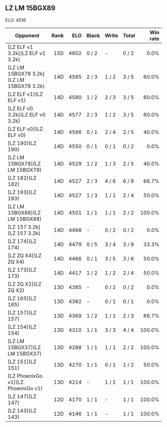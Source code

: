 ## LZ LM 15BGX89 ##

ELO: 4516

Opponent | Rank | ELO | Black | Write | Total | Win rate
---------|-----:|----:|-------|-------|-------|-------:
[LZ ELF v1 3.2k](LZ ELF v1 3.2k) | 15D | 4602 | 0 / 2 | - | 0 / 2 | 0.0%
[LZ LM 15BGX78 3.2k](LZ LM 15BGX78 3.2k) | 14D | 4585 | 2 / 3 | 1 / 2 | 3 / 5 | 60.0%
[LZ ELF v1](LZ ELF v1) | 14D | 4580 | 1 / 2 | 2 / 3 | 3 / 5 | 60.0%
[LZ ELF v0 3.2k](LZ ELF v0 3.2k) | 14D | 4577 | 2 / 3 | 1 / 2 | 3 / 5 | 60.0%
[LZ ELF v0](LZ ELF v0) | 14D | 4566 | 0 / 1 | 2 / 4 | 2 / 5 | 40.0%
[LZ 190](LZ 190) | 14D | 4550 | 0 / 1 | 0 / 1 | 0 / 2 | 0.0%
[LZ LM 15BGX78](LZ LM 15BGX78) | 14D | 4529 | 1 / 2 | 1 / 3 | 2 / 5 | 40.0%
[LZ 182](LZ 182) | 14D | 4527 | 2 / 3 | 4 / 6 | 6 / 9 | 66.7%
[LZ 193](LZ 193) | 14D | 4527 | 1 / 3 | 1 / 1 | 2 / 4 | 50.0%
[LZ LM 15BGX88](LZ LM 15BGX88) | 14D | 4501 | 1 / 1 | 1 / 1 | 2 / 2 | 100.0%
[LZ 157 3.2k](LZ 157 3.2k) | 14D | 4498 | - | 0 / 2 | 0 / 2 | 0.0%
[LZ 174](LZ 174) | 14D | 4479 | 0 / 5 | 3 / 4 | 3 / 9 | 33.3%
[LZ ZQ X4](LZ ZQ X4) | 14D | 4466 | 0 / 1 | 3 / 5 | 3 / 6 | 50.0%
[LZ 173](LZ 173) | 14D | 4417 | 1 / 2 | 1 / 2 | 2 / 4 | 50.0%
[LZ ZQ X2](LZ ZQ X2) | 13D | 4385 | - | 0 / 2 | 0 / 2 | 0.0%
[LZ 165](LZ 165) | 13D | 4382 | - | 0 / 1 | 0 / 1 | 0.0%
[LZ 157](LZ 157) | 13D | 4369 | 1 / 2 | 1 / 1 | 2 / 3 | 66.7%
[LZ 154](LZ 154) | 13D | 4310 | 1 / 1 | 3 / 3 | 4 / 4 | 100.0%
[LZ LM 15BGX37](LZ LM 15BGX37) | 13D | 4288 | 1 / 1 | 1 / 1 | 2 / 2 | 100.0%
[LZ 151](LZ 151) | 13D | 4270 | 1 / 1 | 0 / 1 | 1 / 2 | 50.0%
[LZ PhoenixGo v1](LZ PhoenixGo v1) | 13D | 4214 | - | 1 / 1 | 1 / 1 | 100.0%
[LZ 147](LZ 147) | 12D | 4170 | 1 / 1 | - | 1 / 1 | 100.0%
[LZ 143](LZ 143) | 12D | 4146 | 1 / 1 | - | 1 / 1 | 100.0%
